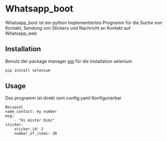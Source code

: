 # Whatsapp_boot
Whatsapp_boot  ist ein python Implementiertes Programm für die Suche von Kontakt, Sendung von Stickers und Nachricht an Kontakt auf Whatsapp_web
## Installation 
Benutz der package manager [pip](https://pip.pypa.io/en/stable/) für die Installation selenium

```bash
pip install selenium
```

## Usage
Das programm ist direkt vom config.yaml Konfigurierbar 

```
Beispiel
name_contact: my number
msg:
    - "Hi mister Dimi"
sticker:
    sticker_id: 2
    number_of_items: 30
```